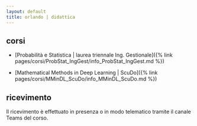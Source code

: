 ```yaml
---
layout: default
title: orlando | didattica
---
```

 
## corsi

- [Probabilità e Statistica \| laurea triennale Ing. Gestionale]({% link pages/corsi/ProbStat_IngGest/info_ProbStat_IngGest.md %}) 
<!-- - [Fondamenti di Matematica e Statistica \| corso di studi in Costruzioni e Gestione Ambientale e Territoriale]({% link pages/corsi/FondMatStat_CostrGestAmbTer/info_FondMatStat_CostrGestAmbTer.md %})  -->
- [Mathematical Methods in Deep Learning \| ScuDo]({% link pages/corsi/MMinDL_ScuDo/info_MMinDL_ScuDo.md %})

## ricevimento

Il ricevimento è effettuato in presenza o in modo telematico tramite il canale Teams del corso. 
<!-- la piattaforma Microsoft Teams seguendo [questo  link](https://teams.microsoft.com/l/meetup-join/19%3ameeting_MWIyODdmZGUtYTRmZS00NTNiLTgyNDAtZTU1YzljZTViMzVk%40thread.v2/0?context=%7b%22Tid%22%3a%225b406aab-a1f1-4f13-a7aa-dd573da3d332%22%2c%22Oid%22%3a%2274949032-5996-42ed-891e-5eb4822ea4a8%22%7d).-->
